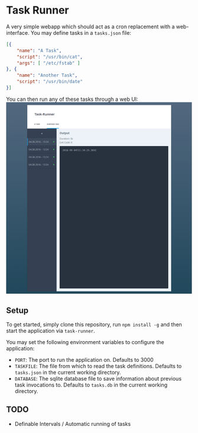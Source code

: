 # Task Runner
A very simple webapp which should act as a cron replacement with a web-interface.
You may define tasks in a `tasks.json` file:

```json
[{
	"name": "A Task",
	"script": "/usr/bin/cat",
	"args": [ "/etc/fstab" ]
}, {
	"name": "Another Task",
	"script": "/usr/bin/date"
}]
```

You can then run any of these tasks through a web UI:
![Screenshot](scrot.png)

## Setup
To get started, simply clone this repository, run `npm install -g` and then start the application via `task-runner`.

You may set the following environment variables to configure the application:

* `PORT`: The port to run the application on. Defaults to 3000
* `TASKFILE`: The file from which to read the task definitions. Defaults to `tasks.json` in the current working directory.
* `DATABASE`: The sqlite database file to save information about previous task invocations to. Defaults to `tasks.db` in the current working directory.

## TODO
* Definable Intervals / Automatic running of tasks
